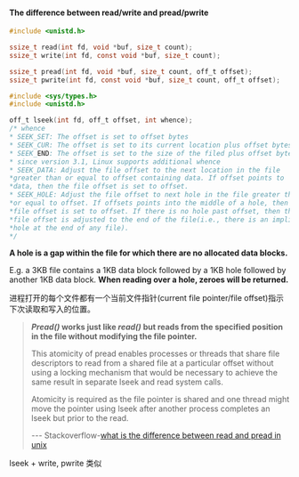 #### The difference between read/write and pread/pwrite

```c
#include <unistd.h>

ssize_t read(int fd, void *buf, size_t count);
ssize_t write(int fd, const void *buf, size_t count);

ssize_t pread(int fd, void *buf, size_t count, off_t offset);
ssize_t pwrite(int fd, const void *buf, size_t count, off_t offset);
```

```c
#include <sys/types.h>
#include <unistd.h>

off_t lseek(int fd, off_t offset, int whence);
/* whence
* SEEK_SET: The offset is set to offset bytes
* SEEK_CUR: The offset is set to its current location plus offset bytes
* SEEK_END: The offset is set to the size of the filed plus offset bytes
* since version 3.1, Linux supports additional whence
* SEEK_DATA: Adjust the file offset to the next location in the file
*greater than or equal to offset containing data. If offset points to
*data, then the file offset is set to offset.
* SEEK_HOLE: Adjust the file offset to next hole in the file greater than
*or equal to offset. If offsets points into the middle of a hole, then the
*file offset is set to offset. If there is no hole past offset, then the 
*file offset is adjusted to the end of the file(i.e., there is an implicit
*hole at the end of any file).
*/
```

**A hole is a gap within the file for which there are no allocated data blocks.**  



E.g. a 3KB file contains a 1KB data block followed by a 1KB hole followed by another 1KB data block. **When reading over a hole, zeroes will be returned.**



进程打开的每个文件都有一个当前文件指针(current file pointer/file offset)指示下次读取和写入的位置。

> ***Pread()* works just like *read()* but reads from  the specified position in the file without modifying the file pointer.** 
> 
> This atomicity of pread  enables processes or threads that share file descriptors to read from a shared file at a particular offset without using a locking mechanism that would be necessary to achieve the same result in separate lseek and read system calls. 
> 
> Atomicity is required as the file pointer is shared and  one thread might move the pointer using lseek after another process completes an lseek but prior to the read.
> 
> --- Stackoverflow-[what is the difference between read and pread in unix](https://unix.stackexchange.com/questions/166569/is-partition-table-type-loop-a-good-or-bad-idea-on-btrfs)

lseek + write, pwrite 类似
